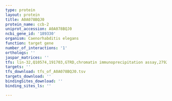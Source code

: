 ```yaml
---
type: protein
layout: protein
title: A0A078BQJ0
protein_name: ccb-2
uniprot_accession: A0A078BQJ0
ncbi_gene_id: '189330'
organism: Caenorhabditis elegans
function: target gene
number_of_interactions: '1'
orthologs: ''
jaspar_matrices: ''
tfs: lin-32,Q10574,191703,GTRD,chromatin immunoprecipitation assay,27924024%5Buid%5D,No
targets: ''
tfs_download: tfs_of_A0A078BQJ0.tsv
targets_download: ''
bindingSites_download: ''
binding_sites_ls: ''

---
```

